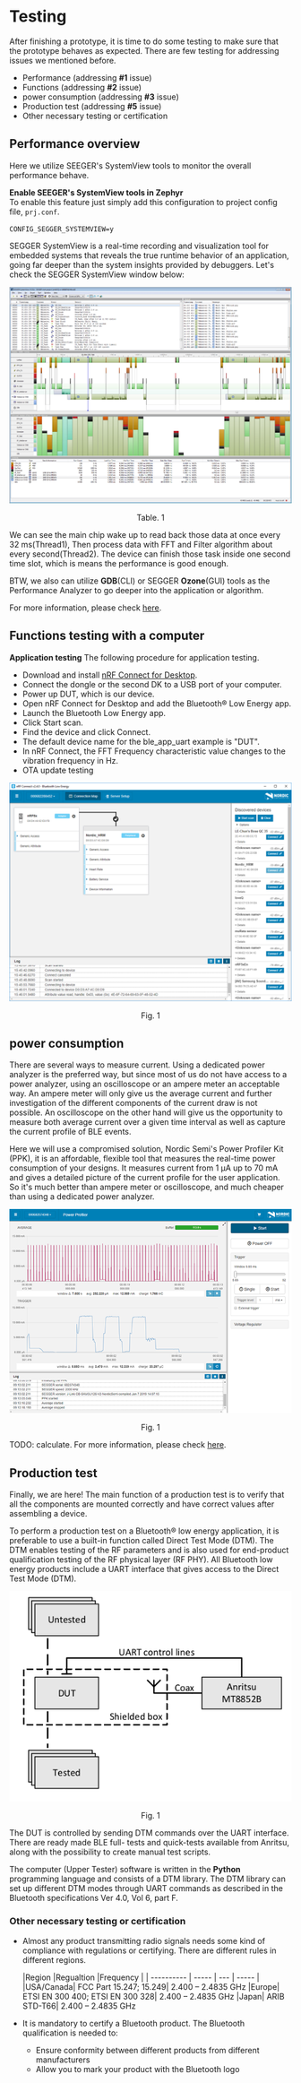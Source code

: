 
# Testing
After finishing a prototype, it is time to do some testing to make sure that the prototype behaves as expected.
There are few testing for addressing issues we mentioned before.

- Performance                       (addressing **#1** issue)
- Functions                         (addressing **#2** issue)
- power consumption                 (addressing **#3** issue)
- Production test                   (addressing **#5** issue)
- Other necessary testing or certification

## Performance overview
Here we utilize SEEGER's SystemView tools to monitor the overall performance behave.

**Enable SEEGER's SystemView tools in Zephyr**  
To enable this feature just simply add this configuration to project config file, `prj.conf`.
```
CONFIG_SEGGER_SYSTEMVIEW=y
```

SEGGER SystemView is a real-time recording and visualization tool for embedded systems that reveals the true runtime behavior of an application, going far deeper than the system insights provided by debuggers. Let's check the SEGGER SystemView window below:


![STM32F4](images/SysViewMainWindow.png)
<center>Table. 1</center>

We can see the main chip wake up to read back those data at once every 32 ms(Thread1), Then process data with FFT and Filter algorithm about every second(Thread2). The device can finish those task inside one second time slot, which is means the performance is good enough.

BTW, we also can utilize **GDB**(CLI) or SEGGER **Ozone**(GUI) tools as the Performance Analyzer to go deeper into the application or algorithm.

For more information, please check [here](https://www.segger.com/products/development-tools/systemview/).

## Functions testing with a computer
**Application testing**
The following procedure for application testing.
- Download and install [nRF Connect for Desktop](https://www.nordicsemi.com/Software-and-Tools/Development-Tools/nRF-Connect-for-desktop).
- Connect the dongle or the second DK to a USB port of your computer.
- Power up DUT, which is our device.
- Open nRF Connect for Desktop and add the Bluetooth® Low Energy app.
- Launch the Bluetooth Low Energy app.
- Click Start scan.
- Find the device and click Connect.
- The default device name for the ble_app_uart example is "DUT".
- In nRF Connect, the FFT Frequency characteristic value changes to the vibration frequency in Hz.
- OTA update testing

![nRF_connect](images/nrf_connect_desktop.PNG)
<center>Fig. 1</center>

## power consumption
There are several ways to measure current. Using a dedicated power analyzer is the preferred way, but since most of us do not have access to a power analyzer, using an oscilloscope or an ampere meter an acceptable way. An ampere meter will only give us the average current and further investigation of the different components of the current draw is not possible. An oscilloscope on the other hand will give us the opportunity to measure both average current over a given time interval as well as capture the current profile of BLE events.

Here we will use a compromised solution, Nordic Semi's Power Profiler Kit (PPK), it is an affordable, flexible tool that measures the real-time power consumption of your designs. It measures current from 1 μA up to 70 mA and gives a detailed picture of the current profile for the user application. So it's much better than ampere meter or oscilloscope, and much cheaper than using a dedicated power analyzer.

![PPK](images/ppk_standard_view.png)
<center>Fig. 1</center>

TODO: calculate.
For more information, please check [here](https://www.nordicsemi.com/?sc_itemid=%7B3CF36A90-6BA3-4EFC-954C-D9C1AAFD638F%7D).


## Production test
Finally, we are here! The main function of a production test is to verify that all the components are mounted correctly and have correct values after assembling a device.

To perform a production test on a Bluetooth® low energy application, it is preferable to use a built-in
function called Direct Test Mode (DTM). The DTM enables testing of the RF parameters and is also used for
end-product qualification testing of the RF physical layer (RF PHY). All Bluetooth low energy products
include a UART interface that gives access to the Direct Test Mode (DTM).

![DTM](images/DTM.png)
<center>Fig. 1</center>

The DUT is controlled by sending DTM commands over the UART interface. There are ready made BLE full-
tests and quick-tests available from Anritsu, along with the possibility to create manual test scripts.

The computer (Upper Tester) software is written in the **Python** programming language and consists of a DTM library. The DTM library can set up different DTM modes through UART commands as described in the Bluetooth specifications Ver 4.0, Vol 6, part F.

### Other necessary testing or certification
- Almost any product transmitting radio signals needs some kind of compliance with regulations or certifying. There are different rules in different regions.


    |Region	|Regualtion	|Frequency |
    | ---------- | ----- | --- | ----- |
    |USA/Canada|	FCC Part 15.247; 15.249|	2.400 – 2.4835 GHz
    |Europe|	ETSI EN 300 400; ETSI EN 300 328|	2.400 – 2.4835 GHz
    |Japan|	ARIB STD-T66|	2.400 – 2.4835 GHz

- It is mandatory to certify a Bluetooth product. The Bluetooth qualification is needed to:

    - Ensure conformity between different products from different manufacturers
    - Allow you to mark your product with the Bluetooth logo
